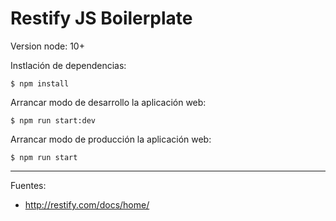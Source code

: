 # Restify JS Boilerplate

Version node: 10+

Instlación de dependencias:

    $ npm install

Arrancar modo de desarrollo la aplicación web:

    $ npm run start:dev

Arrancar modo de producción la aplicación web:

    $ npm run start

---

Fuentes:

+ http://restify.com/docs/home/
